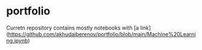 # portfolio
Curretn repository contains mostly notebooks with [a link] (https://github.com/akhudaiberenov/portfolio/blob/main/Machine%20Learning.ipynb)

